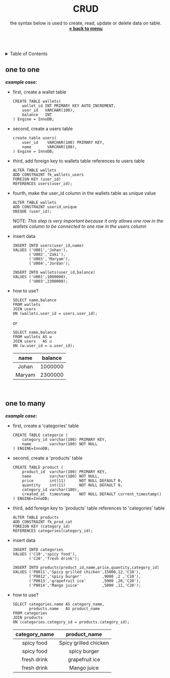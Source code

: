 
<p align="center">
    <h1 align="center">CRUD</h1>
    <p align="center">
        the syntax below is used to create, read, update or delete data on table.<br />
        <a href="../README.md"><strong>« back to menu</strong></a>
    </p>
    <br />
    <br />
</p>

<details close="close">
  <summary>Table of Contents</summary>
  <ul>
    <li><a href="#one-to-one">one to one</a></li>
    <li><a href="#one-to-many">one to many</a></li>
    <li><a href="#many-to-many">many to many</a></li>
  </ul>
</details>

## one to one
***example case:***
* first, create a wallet table
    ```
    CREATE TABLE wallets(
        wallet_id INT PRIMARY KEY AUTO_INCREMENT,
        user_id   VARCHAR(100),
        balance   INT
    ) Engine = InnoDB;
    ```
* second, create a users table
    ```
    create table users(
        user_id    VARCHAR(100) PRIMARY KEY,
        name       VARCHAR(100),
    ) Engine = InnoDB;
    ```
* third, add foreign key to wallets table references to users table
    ```
    ALTER TABLE wallets 
    ADD CONSTRAINT fk_wallets_users 
    FOREIGN KEY (user_id) 
    REFERENCES users(user_id);
    ```
* fourth, make the user_id column in the wallets table as unique value
    ```
    ALTER TABLE wallets 
    ADD CONSTRAINT userid_unique 
    UNIQUE (user_id);
    ```
    NOTE: _This step is very important because it only allows one row in the wallets column to be connected to one row in the users column_
* insert data
    ```
    INSERT INTO users(user_id,name) 
    VALUES ('U001','Johan'),
           ('U002','Zaki'),
           ('U003','Maryam'),
           ('U004','Jordan');
    ```
    ```
    INSERT INTO wallets(user_id,balance) 
    VALUES ('U001',1000000),
           ('U003',2300000);
    ```
* how to use?
    ```
    SELECT name,balance 
    FROM wallets 
    JOIN users 
    ON (wallets.user_id = users.user_id);
    ```
    _or_
    <br/>

    ```
    SELECT name,balance 
    FROM wallets AS w 
    JOIN users   AS u 
    ON (w.user_id = u.user_id);
    ```
    | name   | balance |
    | :--: | :--: |
    | Johan  | 1000000 |
    | Maryam | 2300000 |
    <br/>

## one to many
***example case:***
* first, create a 'categories' table
    ```
    CREATE TABLE categorie (
        category_id varchar(100) PRIMARY KEY,
        name        varchar(100) NOT NULL
    ) ENGINE=InnoDB;
    ```
* second, create a 'products' table
    ```
    CREATE TABLE product (
        product_id  varchar(100) PRIMARY KEY,
        name        varchar(100) NOT NULL,
        price       int(11)      NOT NULL DEFAULT 0,
        quantity    int(11)      NOT NULL DEFAULT 0,
        category_id varchar(100),
        created_at  timestamp    NOT NULL DEFAULT current_timestamp()
    ) ENGINE=InnoDB;
    ```
* third, add foreign key to 'products' table references to 'categories' table
    ```
    ALTER TABLE products 
    ADD CONSTRAINT fk_prod_cat 
    FOREIGN KEY (category_id) 
    REFERENCES categories(category_id);
    ```
* insert data
    ```
    INSERT INTO categories 
    VALUES ('C10','spicy food'),
           ('C20','fresh drink');
    ```
    ```
    INSERT INTO products(product_id,name,price,quantity,category_id) 
    VALUES ('P0011','Spicy grilled chicken',15000,12,'C10'),
           ('P0012','spicy burger'         ,9000 ,2 ,'C10'),
           ('P0013','grapefruit ice'       ,5000 ,20,'C20'),
           ('P0014','Mango juice'          ,5000 ,11,'C20');
    ```
* how to use?
    ```
    SELECT categories.name AS category_name,
           products.name   AS product_name 
    FROM categories 
    JOIN products 
    ON (categories.category_id = products.category_id);
    ```
    | category_name   | product_name              |
    | :--: | :--: |
    | spicy food      | Spicy grilled chicken     |
    | spicy food      | spicy burger              |
    | fresh drink     | grapefruit ice            |
    | fresh drink     | Mango juice               |

